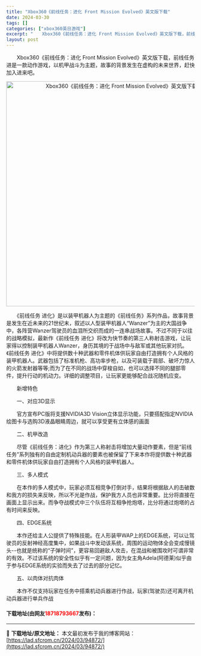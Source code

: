 ```yaml
---
title: "Xbox360《前线任务：进化 Front Mission Evolved》英文版下载"
date: 2024-03-30
tags: []
categories: ["xbox360英日游戏"]
excerpt: "　　Xbox360《前线任务：进化 Front Mission Evolved》英文版下载，前线任务进是一款动作游戏，以机甲战斗为主题，故事的背景发生在虚构的未来世界，赶快加入进来吧。 　　《前线任务 进化》是以装甲机器人为主题的《前线任务》系列作品，故事背景是发生在近未来的21世纪末，叙述以人型装&hellip;"
layout: post
---
```


 <p>　　Xbox360《前线任务：进化 Front Mission Evolved》英文版下载，前线任务进是一款动作游戏，以机甲战斗为主题，故事的背景发生在虚构的未来世界，赶快加入进来吧。</p> <p align="center"><img align="" border="0" src="https://lad.sfcrom.cn/wp-content/uploads/2024/03/20240330_6607da9d74c88.webp" width="600" alt="Xbox360《前线任务：进化 Front Mission Evolved》英文版下载" /></p> <p>　　《前线任务 进化》是以装甲机器人为主题的《前线任务》系列作品，故事背景是发生在近未来的21世纪末，叙述以人型装甲机器人&ldquo;Wanzer&rdquo;为主的大国战争中，各阵营Wanzer驾驶员的血泪所交织而成的一连串战场故事。不过不同于以往的战略模拟，最新作《前线任务 进化》将改为快节奏的第三人称射击游戏，让玩家得以控制装甲机器人Wanzer，身历其境的于战场中与敌军或其他玩家对抗。《前线任务 进化》中将提供数十种武器和零件机体供玩家自由打造拥有个人风格的装甲机器人。武器包括了标准机枪、高功率步枪，以及可装载于肩部、破坏力惊人的火箭发射器等等;而为了在不同的战场中穿梭自如，也可以选择不同的腿部零件，提升行动的机动力。详细的调整项目，让玩家更能够配合战况随机应变。</p> <p>　　新增特色</p> <p>　　一、对应3D显示</p> <p>　　官方宣布PC版将支援NVIDIA3D Vision立体显示功能，只要搭配指定NVIDIA绘图卡与选购3D液晶眼睛周边，就可以享受更有立体感的画面</p> <p>　　二、机甲改造</p> <p>　　尽管《前线任务：进化》作为第三人称射击将增加大量动作要素，但是&ldquo;前线任务&rdquo;系列独有的自由定制机动兵器的要素也被保留了下来本作将提供数十种武器和零件机体供玩家自由打造拥有个人风格的装甲机器人。</p> <p>　　三、多人模式</p> <p>　　在本作的多人模式中，玩家必须互相竞争打倒对手，结果将根据敌人的击破数和我方的损失来反映，所以不光是作战，保护我方人员也非常重要。比分将直接在画面上显示出来。而争夺战模式中三个队伍将互相争抢炮塔，比分将通过炮塔的占有时间来反映。</p> <p>　　四、EDGE系统</p> <p>　　本作还给主人公提供了特殊技能。在人形装甲WAP上的EDGE系统，可以让驾驶员的反射神经高度集中，如果战斗中发动该系统，周围的运动物体全会变成慢镜头--也就是统称的&ldquo;子弹时间&rdquo;，更容易回避敌人攻击，在混战和被围攻时可谓非常的有效。不过该系统的安全性似乎有一定问题，因为女主角Adela(阿德莱)似乎由于参与EDGE系统的实验而失去了过去的部分记忆。</p> <p>　　五、以肉体对抗肉体</p> <p>　　本作不仅支持玩家在任务中搭乘机动兵器进行作战，玩家(驾驶员)还可离开机动兵器进行单兵作战</p> <p><h4>下载地址(由网友<font color="red">18718793667</font>发布)：</h4></p> 

---
📖 **下载地址/原文地址：** 本文最初发布于我的博客网站：[https://lad.sfcrom.cn/2024/03/94872/](https://lad.sfcrom.cn/2024/03/94872/)
